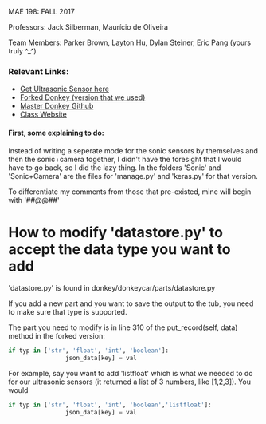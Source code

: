 MAE 198: FALL 2017 

Professors: Jack Silberman, Maurício de Oliveira

Team Members: Parker Brown, Layton Hu, Dylan Steiner, Eric Pang (yours truly ^_^)


### Relevant Links:
* [Get Ultrasonic Sensor here](https://github.com/ptbrown35/MAE198)
* [Forked Donkey (version that we used)](https://github.com/e1pang/donkey)
* [Master Donkey Github](https://github.com/wroscoe/donkey)
* [Class Website](https://guitar.ucsd.edu/mae198/index.php/Introduction_to_Autonomous_Vehicles)


#### First, some explaining to do:
Instead of writing a seperate mode for the sonic sensors by themselves and then the sonic+camera together, I didn't have the foresight that I would have to go back, so I did the lazy thing. In the folders 'Sonic' and 'Sonic+Camera' are the files for 'manage.py' and 'keras.py' for that version. 

To differentiate my comments from those that pre-existed, mine will begin with '##@@##'


# How to modify 'datastore.py' to accept the data type you want to add
'datastore.py' is found in donkey/donkeycar/parts/datastore.py

If you add a new part and you want to save the output to the tub, you need to make sure that type is supported. 

The part you need to modify is in line 310 of the put_record(self, data) method in the forked version:
```python
if typ in ['str', 'float', 'int', 'boolean']:
                json_data[key] = val
```
For example, say you want to add 'listfloat' which is what we needed to do for our ultrasonic sensors (it returned a list of 3 numbers, like [1,2,3]). You would 
                
```python
if typ in ['str', 'float', 'int', 'boolean','listfloat']:
                json_data[key] = val
```

                
